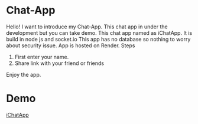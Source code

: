 # Chat-App

Hello! I want to introduce my Chat-App. This chat app in under the development but you can take demo. This chat app named as iChatApp. It is build in node js and socket.io
This app has no database so nothing to worry about security issue. App is hosted on Render.
Steps

1.  First enter your name.
2.  Share link with your friend or friends

Enjoy the app.

# Demo

[iChatApp](https://chattapp-7xwl.onrender.com/)
